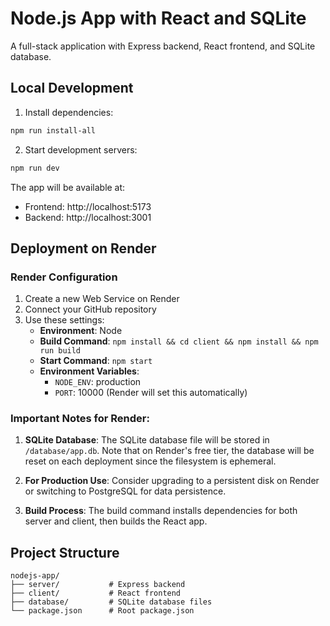 # Node.js App with React and SQLite

A full-stack application with Express backend, React frontend, and SQLite database.

## Local Development

1. Install dependencies:
```bash
npm run install-all
```

2. Start development servers:
```bash
npm run dev
```

The app will be available at:
- Frontend: http://localhost:5173
- Backend: http://localhost:3001

## Deployment on Render

### Render Configuration

1. Create a new Web Service on Render
2. Connect your GitHub repository
3. Use these settings:
   - **Environment**: Node
   - **Build Command**: `npm install && cd client && npm install && npm run build`
   - **Start Command**: `npm start`
   - **Environment Variables**:
     - `NODE_ENV`: production
     - `PORT`: 10000 (Render will set this automatically)

### Important Notes for Render:

1. **SQLite Database**: The SQLite database file will be stored in `/database/app.db`. Note that on Render's free tier, the database will be reset on each deployment since the filesystem is ephemeral.

2. **For Production Use**: Consider upgrading to a persistent disk on Render or switching to PostgreSQL for data persistence.

3. **Build Process**: The build command installs dependencies for both server and client, then builds the React app.

## Project Structure

```
nodejs-app/
├── server/           # Express backend
├── client/           # React frontend  
├── database/         # SQLite database files
└── package.json      # Root package.json
```